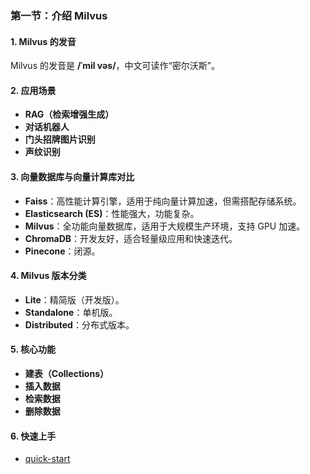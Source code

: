 
### 第一节：介绍 Milvus  

#### 1. Milvus 的发音  
Milvus 的发音是 **/ˈmil vəs/**，中文可读作“密尔沃斯”。  

#### 2. 应用场景  
- **RAG（检索增强生成）**  
- **对话机器人**  
- **门头招牌图片识别**  
- **声纹识别**  

#### 3. 向量数据库与向量计算库对比  
- **Faiss**：高性能计算引擎，适用于纯向量计算加速，但需搭配存储系统。  
- **Elasticsearch (ES)**：性能强大，功能复杂。  
- **Milvus**：全功能向量数据库，适用于大规模生产环境，支持 GPU 加速。  
- **ChromaDB**：开发友好，适合轻量级应用和快速迭代。  
- **Pinecone**：闭源。  

#### 4. Milvus 版本分类  
- **Lite**：精简版（开发版）。  
- **Standalone**：单机版。  
- **Distributed**：分布式版本。  

#### 5. 核心功能  
- **建表（Collections）**  
- **插入数据**  
- **检索数据**  
- **删除数据**  

#### 6. 快速上手
- [quick-start](quick-start.ipynb)